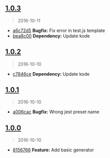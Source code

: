 <a name="1.0.3"></a>
## [1.0.3](https://github.com/simondegraeve/generator-saya/compare/v1.0.2...v1.0.3)
> 2016-10-11

* [a6c72d5](https://github.com/simondegraeve/generator-saya/commit/a6c72d5) **Bugfix:** Fix error in test.js template
* [bea8c00](https://github.com/simondegraeve/generator-saya/commit/bea8c00) **Dependency:** Update kode

<a name="1.0.2"></a>
## [1.0.2](https://github.com/simondegraeve/generator-saya/compare/v1.0.1...v1.0.2)
> 2016-10-10

* [c7846ce](https://github.com/simondegraeve/generator-saya/commit/c7846ce) **Dependency:** Update kode

<a name="1.0.1"></a>
## [1.0.1](https://github.com/simondegraeve/generator-saya/compare/v1.0.0...v1.0.1)
> 2016-10-10

* [a006cac](https://github.com/simondegraeve/generator-saya/commit/a006cac) **Bugfix:** Wrong jest preset name

<a name="1.0.0"></a>
## [1.0.0](https://github.com/simondegraeve/generator-saya/compare/8156766...v1.0.0)
> 2016-10-10

* [8156766](https://github.com/simondegraeve/generator-saya/commit/8156766) **Feature:** Add basic generator

